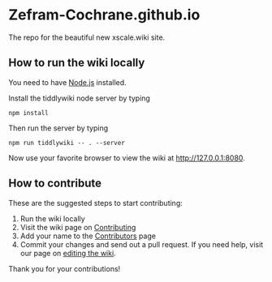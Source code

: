# Zefram-Cochrane.github.io
The repo for the beautiful new xscale.wiki site.

## How to run the wiki locally

You need to have [Node.js] installed.

Install the tiddlywiki node server by typing
```
npm install
```

Then run the server by typing
```
npm run tiddlywiki -- . --server
```

Now use your favorite browser to view the wiki at http://127.0.0.1:8080.

## How to contribute

These are the suggested steps to start contributing:

1. Run the wiki locally
1. Visit the wiki page on [Contributing]
1. Add your name to the [Contributors] page
1. Commit your changes and send out a pull request. 
   If you need help, visit our page on [editing the wiki].

Thank you for your contributions!

 [Node.js]: https://nodejs.org/
 [Contributing]: http://127.0.0.1:8080/#Contributing
 [Contributors]: http://127.0.0.1:8080/#Contributors
 [editing the wiki]: http://127.0.0.1:8080/#Editing%20the%20Wiki
